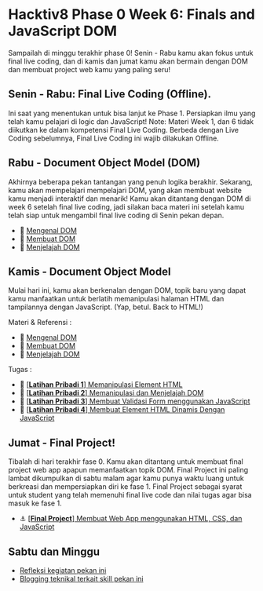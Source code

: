 # Hacktiv8 Phase 0 Week 6: Finals and JavaScript DOM

Sampailah di minggu terakhir phase 0! Senin - Rabu kamu akan fokus untuk final live coding, dan di kamis dan jumat kamu akan bermain dengan DOM dan membuat project web kamu yang paling seru!

## Senin - Rabu: Final Live Coding (Offline).
Ini saat yang menentukan untuk bisa lanjut ke Phase 1. Persiapkan ilmu yang telah kamu pelajari di logic dan JavaScript! Note: Materi Week 1, dan 6 tidak diikutkan ke dalam kompetensi Final Live Coding. Berbeda dengan Live Coding sebelumnya, Final Live Coding ini wajib dilakukan Offline.

## Rabu - Document Object Model (DOM)
Akhirnya beberapa pekan tantangan yang penuh logika berakhir. Sekarang, kamu akan mempelajari mempelajari DOM, yang akan membuat website kamu menjadi interaktif dan menarik! Kamu akan ditantang dengan DOM di week 6 setelah final live coding, jadi silakan baca materi ini setelah kamu telah siap untuk mengambil final live coding di Senin pekan depan.

- :notebook_with_decorative_cover:
[Mengenal DOM](https://github.com/hacktiv8/phase-0-activities/tree/master/modules/js-dom-intro.md)
- :notebook_with_decorative_cover:
[Membuat DOM](https://github.com/hacktiv8/phase-0-activities/tree/master/modules/js-dom-creation.md)
- :notebook_with_decorative_cover:
[Menjelajah DOM](https://github.com/hacktiv8/phase-0-activities/tree/master/modules/js-dom-transversing.md)

## Kamis - Document Object Model
Mulai hari ini, kamu akan berkenalan dengan DOM, topik baru yang dapat kamu manfaatkan untuk berlatih memanipulasi halaman HTML dan tampilannya dengan JavaScript. (Yap, betul. Back to HTML!)

Materi & Referensi :
- :notebook_with_decorative_cover:
[Mengenal DOM](https://github.com/hacktiv8/phase-0-activities/tree/master/modules/js-dom-intro.md)
- :notebook_with_decorative_cover:
[Membuat DOM](https://github.com/hacktiv8/phase-0-activities/tree/master/modules/js-dom-creation.md)
- :notebook_with_decorative_cover:
[Menjelajah DOM](https://github.com/hacktiv8/phase-0-activities/tree/master/modules/js-dom-transversing.md)

Tugas :
- 💪
[[**Latihan Pribadi 1**] Memanipulasi Element HTML](https://github.com/hacktiv8/phase-0-activities/tree/master/modules/anchor-js-dom-manipulation.md)
- 💪
[[**Latihan Pribadi 2**] Memanipulasi dan Menjelajah DOM](https://github.com/hacktiv8/phase-0-activities/tree/master/modules/anchor-js-dom-transverse-manipulation.md)
- 💪
[[**Latihan Pribadi 3**] Membuat Validasi Form menggunakan JavaScript](https://github.com/hacktiv8/phase-0-activities/tree/master/modules/anchor-js-form-validation.md)
- 💪
[[**Latihan Pribadi 4**] Membuat Element HTML Dinamis Dengan JavaScript](https://github.com/hacktiv8/phase-0-activities/tree/master/modules/anchor-js-dom-creation.md)

## Jumat - Final Project!

Tibalah di hari terakhir fase 0. Kamu akan ditantang untuk membuat final project web app apapun memanfaatkan topik DOM. Final Project ini paling lambat dikumpulkan di sabtu malam agar kamu punya waktu luang untuk berkreasi dan mempersiapkan diri ke fase 1. Final Project sebagai syarat untuk student yang telah memenuhi final live code dan nilai tugas agar bisa masuk ke fase 1.

- :anchor:
[[**Final Project**] Membuat Web App menggunakan HTML, CSS, dan JavaScript](https://github.com/hacktiv8/phase-0-activities/tree/master/modules/anchor-js-dom-web-app.md)


## Sabtu dan Minggu

- [Refleksi kegiatan pekan ini](https://github.com/hacktiv8/phase-0-activities/blob/master/modules/reflection.md)
- [Blogging teknikal terkait skill pekan ini](https://github.com/hacktiv8/phase-0-activities/blob/master/modules/blog.md)